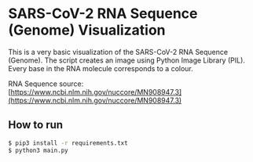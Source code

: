 # SARS-CoV-2 RNA Sequence (Genome) Visualization
This is a very basic visualization of the SARS-CoV-2 RNA Sequence (Genome). The script creates an image using Python Image Library (PIL). Every base in the RNA molecule corresponds to a colour.
  
RNA Sequence source: [https://www.ncbi.nlm.nih.gov/nuccore/MN908947.3](https://www.ncbi.nlm.nih.gov/nuccore/MN908947.3)

## How to run
```bash
$ pip3 install -r requirements.txt
$ python3 main.py
```